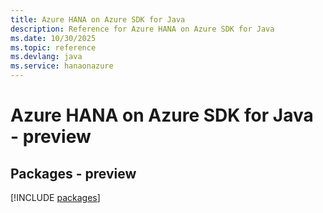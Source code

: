 ```yaml
---
title: Azure HANA on Azure SDK for Java
description: Reference for Azure HANA on Azure SDK for Java
ms.date: 10/30/2025
ms.topic: reference
ms.devlang: java
ms.service: hanaonazure
---
```

# Azure HANA on Azure SDK for Java - preview
## Packages - preview
[!INCLUDE [packages](hana-on-azure-index.md)]